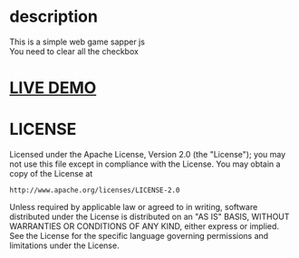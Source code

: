<h1>description</h1> 
This is a simple web game sapper js<br>
You need to clear all the checkbox
<h1><a href="http://output.jsbin.com/kuxikodawa">LIVE DEMO</a></h1>
<h1>LICENSE</h1>
Licensed under the Apache License, Version 2.0 (the "License");
you may not use this file except in compliance with the License.
You may obtain a copy of the License at

    http://www.apache.org/licenses/LICENSE-2.0

Unless required by applicable law or agreed to in writing, software
distributed under the License is distributed on an "AS IS" BASIS,
WITHOUT WARRANTIES OR CONDITIONS OF ANY KIND, either express or implied.
See the License for the specific language governing permissions and
limitations under the License.
